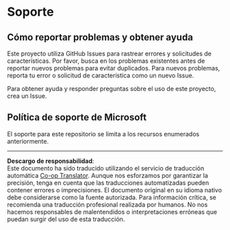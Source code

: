 <!--
CO_OP_TRANSLATOR_METADATA:
{
  "original_hash": "872be8bc1b93ef1dd9ac3d6e8f99f6ab",
  "translation_date": "2025-09-03T22:11:22+00:00",
  "source_file": "SUPPORT.md",
  "language_code": "es"
}
-->
# Soporte
## Cómo reportar problemas y obtener ayuda  

Este proyecto utiliza GitHub Issues para rastrear errores y solicitudes de características. Por favor, busca en los problemas existentes antes de reportar nuevos problemas para evitar duplicados. Para nuevos problemas, reporta tu error o solicitud de característica como un nuevo Issue.

Para obtener ayuda y responder preguntas sobre el uso de este proyecto, crea un Issue.

## Política de soporte de Microsoft  

El soporte para este repositorio se limita a los recursos enumerados anteriormente.

---

**Descargo de responsabilidad**:  
Este documento ha sido traducido utilizando el servicio de traducción automática [Co-op Translator](https://github.com/Azure/co-op-translator). Aunque nos esforzamos por garantizar la precisión, tenga en cuenta que las traducciones automatizadas pueden contener errores o imprecisiones. El documento original en su idioma nativo debe considerarse como la fuente autorizada. Para información crítica, se recomienda una traducción profesional realizada por humanos. No nos hacemos responsables de malentendidos o interpretaciones erróneas que puedan surgir del uso de esta traducción.